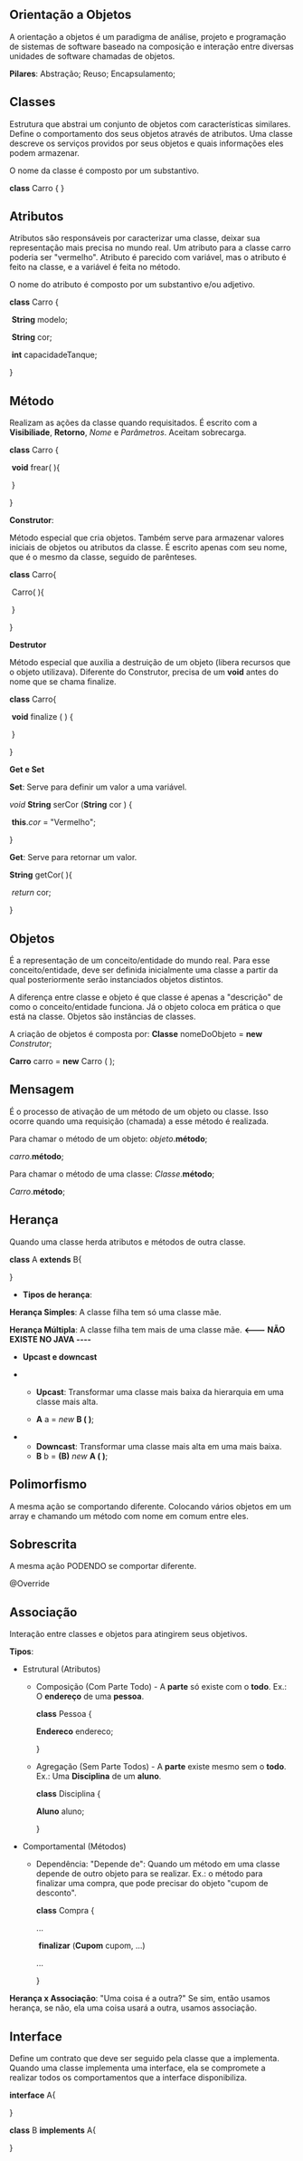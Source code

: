 ## Orientação a Objetos

A orientação a objetos é um paradigma de análise, projeto e programação de sistemas de software baseado na composição e interação entre diversas unidades de software chamadas de objetos.

**Pilares**: Abstração; Reuso; Encapsulamento;

## Classes

Estrutura que abstrai um conjunto de objetos com características similares. Define o comportamento dos seus objetos através de atributos. Uma classe descreve os serviços providos por seus objetos e quais informações eles podem armazenar.

O nome da classe é composto por um substantivo.

**class** Carro { }



## Atributos

Atributos são responsáveis por caracterizar uma classe, deixar sua representação mais precisa no mundo real. Um atributo para a classe carro poderia ser "vermelho". Atributo é parecido com variável, mas o atributo é feito na classe, e a variável é feita no método.

O nome do atributo é composto por um substantivo e/ou adjetivo.

**class** Carro {

​	**String** modelo;

​	**String** cor;

​	**int** capacidadeTanque;

}

## Método

Realizam as ações da classe quando requisitados. É escrito com a **Visibiliade**, **Retorno**, *Nome* e *Parâmetros*. Aceitam sobrecarga.

**class** Carro {

​	**void** frear( ){

​	}

}



**Construtor**:

Método especial que cria objetos. Também serve para armazenar valores iniciais de objetos ou atributos da classe. É escrito apenas com seu nome, que é o mesmo da classe, seguido de parênteses.

**class** Carro{

​	Carro( ){

​	}

}



**Destrutor**

Método especial que auxilia a destruição de um objeto (libera recursos que o objeto utilizava). Diferente do Construtor, precisa de um **void** antes do nome que se chama finalize.

**class** Carro{

​	**void** finalize ( ) {

​	}

}



**Get e Set**



**Set**: Serve para definir um valor a uma variável.

*void* **String** serCor (**String** cor ) {

​	**this**.*cor* = "Vermelho";

}



**Get**: Serve para retornar um valor.

**String** getCor( ){

​	*return* cor;

} 



## Objetos

É a representação de um conceito/entidade do mundo real. Para esse conceito/entidade, deve ser definida inicialmente uma classe a partir da qual posteriormente serão instanciados objetos distintos.

A diferença entre classe e objeto é que classe é apenas a "descrição" de como o conceito/entidade funciona. Já o objeto coloca em prática o que está na classe. Objetos são instâncias de classes.

A criação de objetos é composta por: **Classe** nomeDoObjeto = **new** *Construtor*;



**Carro** carro = **new** Carro ( );



## Mensagem

É o processo de ativação de um método de um objeto ou classe. Isso ocorre quando uma requisição (chamada) a esse método é realizada.

Para chamar o método de um objeto: *objeto*.**método**;

*carro*.**método**;

Para chamar o método de uma classe: *Classe*.**método**;

*Carro*.**método**;







## Herança

Quando uma classe herda atributos e métodos de outra classe.

**class** A **extends** B{ 

}



- **Tipos de herança**:

**Herança Simples**: A classe filha tem só uma classe mãe.

**Herança Múltipla**: A classe filha tem mais de uma classe mãe. **<--- NÃO EXISTE NO JAVA ----**





- **Upcast e downcast**

- - **Upcast**: Transformar uma classe mais baixa da hierarquia em uma classe mais alta.

  - **A** a = *new* **B ( )**;

    

- - **Downcast**: Transformar uma classe mais alta em uma mais baixa.
  - **B** b = **(B)** *new* **A ( )**;



## Polimorfismo

A mesma ação se comportando diferente. Colocando vários objetos em um array e chamando um método com nome em comum entre eles.



## Sobrescrita 

A mesma ação PODENDO se comportar diferente.

@Override

## Associação

Interação entre classes e objetos para atingirem seus objetivos.

**Tipos**:

- Estrutural (Atributos)

  

  - Composição (Com Parte Todo) - A **parte** só existe com o **todo**. Ex.: O **endereço** de uma **pessoa**.

    **class** Pessoa {

    **Endereco** endereco;

    }

  - Agregação (Sem Parte Todos) - A **parte** existe mesmo sem o **todo**. Ex.: Uma **Disciplina** de um **aluno**.

    **class** Disciplina {

    **Aluno** aluno;

    }

- Comportamental (Métodos)

  - Dependência: "Depende de": Quando um método em uma classe depende de outro objeto para se realizar. Ex.: o método para finalizar uma compra, que pode precisar do objeto "cupom de desconto".

    **class** Compra {

    ...

    ​	**finalizar** (**Cupom** cupom, ...)

    ...

    }

**Herança x Associação**: "Uma coisa é a outra?" Se sim, então usamos herança, se não, ela uma coisa usará a outra, usamos associação.

## Interface

Define um contrato que deve ser seguido pela classe que a implementa. Quando uma classe implementa uma interface, ela se compromete a realizar todos os comportamentos que a interface disponibiliza.

**interface** A{

}



**class** B **implements** A{

}
